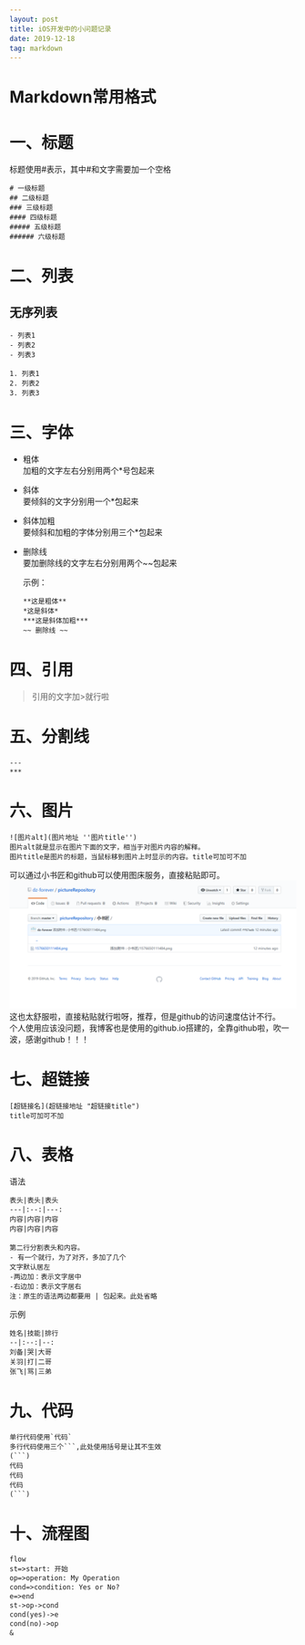 ```yaml
---
layout: post
title: iOS开发中的小问题记录
date: 2019-12-18 
tag: markdown
---
```

# Markdown常用格式
# 一、标题
标题使用#表示，其中#和文字需要加一个空格
```
# 一级标题
## 二级标题
### 三级标题
#### 四级标题
##### 五级标题
###### 六级标题
```


# 二、列表

## 无序列表
```
- 列表1
- 列表2
- 列表3 

1. 列表1
2. 列表2
3. 列表3
```

# 三、字体
- 粗体  
  加粗的文字左右分别用两个*号包起来
- 斜体  
  要倾斜的文字分别用一个*包起来
- 斜体加粗  
  要倾斜和加粗的字体分别用三个*包起来
- 删除线  
  要加删除线的文字左右分别用两个~~包起来

  示例：
  ```
  **这是粗体**  
  *这是斜体*  
  ***这是斜体加粗***  
  ~~ 删除线 ~~  
  ```


# 四、引用
> 引用的文字加>就行啦

# 五、分割线
```
---
***
```
# 六、图片
```
![图片alt](图片地址 ''图片title'')
图片alt就是显示在图片下面的文字，相当于对图片内容的解释。
图片title是图片的标题，当鼠标移到图片上时显示的内容。title可加可不加
```

可以通过小书匠和github可以使用图床服务，直接粘贴即可。
![enter description here](https://www.github.com/dz-forever/pictureRepository/raw/master/小书匠/1576650773481.png)
这也太舒服啦，直接粘贴就行啦呀，推荐，但是github的访问速度估计不行。  
个人使用应该没问题，我博客也是使用的github.io搭建的，全靠github啦，吹一波，感谢github！！！

# 七、超链接

```
[超链接名](超链接地址 "超链接title")
title可加可不加
```
# 八、表格
语法  

```
表头|表头|表头
---|:--:|---:
内容|内容|内容
内容|内容|内容

第二行分割表头和内容。
- 有一个就行，为了对齐，多加了几个
文字默认居左
-两边加：表示文字居中
-右边加：表示文字居右
注：原生的语法两边都要用 | 包起来。此处省略
```

示例

``` 
姓名|技能|排行
--|:--:|--:
刘备|哭|大哥
关羽|打|二哥
张飞|骂|三弟
```

# 九、代码

``` 
单行代码使用`代码`
多行代码使用三个```,此处使用括号是让其不生效
(```)
代码
代码
代码
(```)
```

# 十、流程图

``` 
flow
st=>start: 开始
op=>operation: My Operation
cond=>condition: Yes or No?
e=>end
st->op->cond
cond(yes)->e
cond(no)->op
&
```




